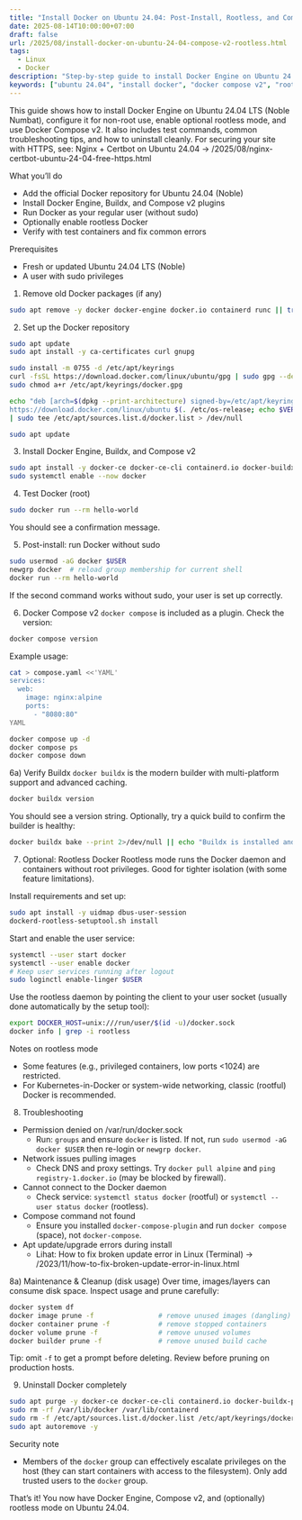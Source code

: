 ```yaml
---
title: "Install Docker on Ubuntu 24.04: Post-Install, Rootless, and Compose v2"
date: 2025-08-14T10:00:00+07:00
draft: false
url: /2025/08/install-docker-on-ubuntu-24-04-compose-v2-rootless.html
tags:
  - Linux
  - Docker
description: "Step-by-step guide to install Docker Engine on Ubuntu 24.04 (Noble), set up post-install permissions, enable rootless mode, and use Docker Compose v2. Includes testing, troubleshooting, and uninstall instructions."
keywords: ["ubuntu 24.04", "install docker", "docker compose v2", "rootless docker", "docker ubuntu", "docker installation", "noble"]
---
```


This guide shows how to install Docker Engine on Ubuntu 24.04 LTS (Noble Numbat), configure it for non-root use, enable optional rootless mode, and use Docker Compose v2. It also includes test commands, common troubleshooting tips, and how to uninstall cleanly. For securing your site with HTTPS, see: Nginx + Certbot on Ubuntu 24.04 → /2025/08/nginx-certbot-ubuntu-24-04-free-https.html

What you’ll do
- Add the official Docker repository for Ubuntu 24.04 (Noble)
- Install Docker Engine, Buildx, and Compose v2 plugins
- Run Docker as your regular user (without sudo)
- Optionally enable rootless Docker
- Verify with test containers and fix common errors

Prerequisites
- Fresh or updated Ubuntu 24.04 LTS (Noble)
- A user with sudo privileges

1) Remove old Docker packages (if any)
```bash
sudo apt remove -y docker docker-engine docker.io containerd runc || true
```

2) Set up the Docker repository
```bash
sudo apt update
sudo apt install -y ca-certificates curl gnupg

sudo install -m 0755 -d /etc/apt/keyrings
curl -fsSL https://download.docker.com/linux/ubuntu/gpg | sudo gpg --dearmor -o /etc/apt/keyrings/docker.gpg
sudo chmod a+r /etc/apt/keyrings/docker.gpg

echo "deb [arch=$(dpkg --print-architecture) signed-by=/etc/apt/keyrings/docker.gpg] \
https://download.docker.com/linux/ubuntu $(. /etc/os-release; echo $VERSION_CODENAME) stable" \
| sudo tee /etc/apt/sources.list.d/docker.list > /dev/null

sudo apt update
```

3) Install Docker Engine, Buildx, and Compose v2
```bash
sudo apt install -y docker-ce docker-ce-cli containerd.io docker-buildx-plugin docker-compose-plugin
sudo systemctl enable --now docker
```

4) Test Docker (root)
```bash
sudo docker run --rm hello-world
```
You should see a confirmation message.

5) Post-install: run Docker without sudo
```bash
sudo usermod -aG docker $USER
newgrp docker  # reload group membership for current shell
docker run --rm hello-world
```
If the second command works without sudo, your user is set up correctly.

6) Docker Compose v2
`docker compose` is included as a plugin. Check the version:
```bash
docker compose version
```
Example usage:
```bash
cat > compose.yaml <<'YAML'
services:
  web:
    image: nginx:alpine
    ports:
      - "8080:80"
YAML

docker compose up -d
docker compose ps
docker compose down
```

6a) Verify Buildx
`docker buildx` is the modern builder with multi-platform support and advanced caching.
```bash
docker buildx version
```
You should see a version string. Optionally, try a quick build to confirm the builder is healthy:
```bash
docker buildx bake --print 2>/dev/null || echo "Buildx is installed and ready."
```

7) Optional: Rootless Docker
Rootless mode runs the Docker daemon and containers without root privileges. Good for tighter isolation (with some feature limitations).

Install requirements and set up:
```bash
sudo apt install -y uidmap dbus-user-session
dockerd-rootless-setuptool.sh install
```

Start and enable the user service:
```bash
systemctl --user start docker
systemctl --user enable docker
# Keep user services running after logout
sudo loginctl enable-linger $USER
```

Use the rootless daemon by pointing the client to your user socket (usually done automatically by the setup tool):
```bash
export DOCKER_HOST=unix:///run/user/$(id -u)/docker.sock
docker info | grep -i rootless
```

Notes on rootless mode
- Some features (e.g., privileged containers, low ports <1024) are restricted.
- For Kubernetes-in-Docker or system-wide networking, classic (rootful) Docker is recommended.

8) Troubleshooting
- Permission denied on /var/run/docker.sock
  - Run: `groups` and ensure `docker` is listed. If not, run `sudo usermod -aG docker $USER` then re-login or `newgrp docker`.
- Network issues pulling images
  - Check DNS and proxy settings. Try `docker pull alpine` and `ping registry-1.docker.io` (may be blocked by firewall).
- Cannot connect to the Docker daemon
  - Check service: `systemctl status docker` (rootful) or `systemctl --user status docker` (rootless).
- Compose command not found
  - Ensure you installed `docker-compose-plugin` and run `docker compose` (space), not `docker-compose`.
- Apt update/upgrade errors during install
  - Lihat: How to fix broken update error in Linux (Terminal) → /2023/11/how-to-fix-broken-update-error-in-linux.html

8a) Maintenance & Cleanup (disk usage)
Over time, images/layers can consume disk space. Inspect usage and prune carefully:
```bash
docker system df
docker image prune -f                # remove unused images (dangling)
docker container prune -f            # remove stopped containers
docker volume prune -f               # remove unused volumes
docker builder prune -f              # remove unused build cache
```
Tip: omit `-f` to get a prompt before deleting. Review before pruning on production hosts.

9) Uninstall Docker completely
```bash
sudo apt purge -y docker-ce docker-ce-cli containerd.io docker-buildx-plugin docker-compose-plugin docker-ce-rootless-extras
sudo rm -rf /var/lib/docker /var/lib/containerd
sudo rm -f /etc/apt/sources.list.d/docker.list /etc/apt/keyrings/docker.gpg
sudo apt autoremove -y
```

Security note
- Members of the `docker` group can effectively escalate privileges on the host (they can start containers with access to the filesystem). Only add trusted users to the `docker` group.

That’s it! You now have Docker Engine, Compose v2, and (optionally) rootless mode on Ubuntu 24.04.
